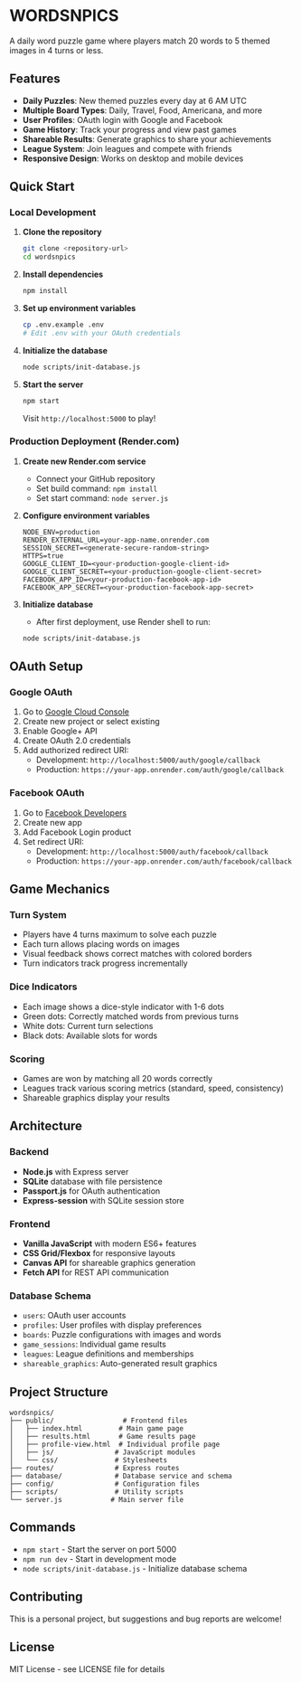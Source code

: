 # WORDSNPICS

A daily word puzzle game where players match 20 words to 5 themed images in 4 turns or less.

## Features

- **Daily Puzzles**: New themed puzzles every day at 6 AM UTC
- **Multiple Board Types**: Daily, Travel, Food, Americana, and more
- **User Profiles**: OAuth login with Google and Facebook
- **Game History**: Track your progress and view past games
- **Shareable Results**: Generate graphics to share your achievements
- **League System**: Join leagues and compete with friends
- **Responsive Design**: Works on desktop and mobile devices

## Quick Start

### Local Development

1. **Clone the repository**
   ```bash
   git clone <repository-url>
   cd wordsnpics
   ```

2. **Install dependencies**
   ```bash
   npm install
   ```

3. **Set up environment variables**
   ```bash
   cp .env.example .env
   # Edit .env with your OAuth credentials
   ```

4. **Initialize the database**
   ```bash
   node scripts/init-database.js
   ```

5. **Start the server**
   ```bash
   npm start
   ```

   Visit `http://localhost:5000` to play!

### Production Deployment (Render.com)

1. **Create new Render.com service**
   - Connect your GitHub repository
   - Set build command: `npm install`
   - Set start command: `node server.js`

2. **Configure environment variables**
   ```
   NODE_ENV=production
   RENDER_EXTERNAL_URL=your-app-name.onrender.com
   SESSION_SECRET=<generate-secure-random-string>
   HTTPS=true
   GOOGLE_CLIENT_ID=<your-production-google-client-id>
   GOOGLE_CLIENT_SECRET=<your-production-google-client-secret>
   FACEBOOK_APP_ID=<your-production-facebook-app-id>
   FACEBOOK_APP_SECRET=<your-production-facebook-app-secret>
   ```

3. **Initialize database**
   - After first deployment, use Render shell to run:
   ```bash
   node scripts/init-database.js
   ```

## OAuth Setup

### Google OAuth
1. Go to [Google Cloud Console](https://console.cloud.google.com/)
2. Create new project or select existing
3. Enable Google+ API
4. Create OAuth 2.0 credentials
5. Add authorized redirect URI:
   - Development: `http://localhost:5000/auth/google/callback`
   - Production: `https://your-app.onrender.com/auth/google/callback`

### Facebook OAuth
1. Go to [Facebook Developers](https://developers.facebook.com/)
2. Create new app
3. Add Facebook Login product
4. Set redirect URI:
   - Development: `http://localhost:5000/auth/facebook/callback`
   - Production: `https://your-app.onrender.com/auth/facebook/callback`

## Game Mechanics

### Turn System
- Players have 4 turns maximum to solve each puzzle
- Each turn allows placing words on images
- Visual feedback shows correct matches with colored borders
- Turn indicators track progress incrementally

### Dice Indicators
- Each image shows a dice-style indicator with 1-6 dots
- Green dots: Correctly matched words from previous turns
- White dots: Current turn selections
- Black dots: Available slots for words

### Scoring
- Games are won by matching all 20 words correctly
- Leagues track various scoring metrics (standard, speed, consistency)
- Shareable graphics display your results

## Architecture

### Backend
- **Node.js** with Express server
- **SQLite** database with file persistence
- **Passport.js** for OAuth authentication
- **Express-session** with SQLite session store

### Frontend
- **Vanilla JavaScript** with modern ES6+ features
- **CSS Grid/Flexbox** for responsive layouts
- **Canvas API** for shareable graphics generation
- **Fetch API** for REST API communication

### Database Schema
- `users`: OAuth user accounts
- `profiles`: User profiles with display preferences  
- `boards`: Puzzle configurations with images and words
- `game_sessions`: Individual game results
- `leagues`: League definitions and memberships
- `shareable_graphics`: Auto-generated result graphics

## Project Structure

```
wordsnpics/
├── public/                 # Frontend files
│   ├── index.html         # Main game page
│   ├── results.html       # Game results page
│   ├── profile-view.html  # Individual profile page
│   ├── js/               # JavaScript modules
│   └── css/              # Stylesheets
├── routes/               # Express routes
├── database/             # Database service and schema
├── config/               # Configuration files
├── scripts/              # Utility scripts
└── server.js            # Main server file
```

## Commands

- `npm start` - Start the server on port 5000
- `npm run dev` - Start in development mode
- `node scripts/init-database.js` - Initialize database schema

## Contributing

This is a personal project, but suggestions and bug reports are welcome!

## License

MIT License - see LICENSE file for details